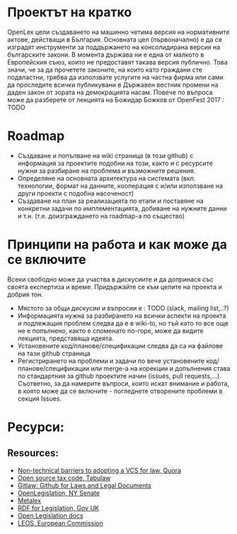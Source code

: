# Проектът на кратко
OpenLex цели създаването на машинно четима версия на нормативните актове, действащи в България. Основната цел (първоначално) е да се изградят инструменти за поддържането на консолидирана версия на българските закони. В момента държава ни е една от малкото в Европейския съюз, които не предоставят такава версия публично. Това значи, че за да прочетете законите, на които като граждани сте подвластни, трябва да използвате услугите на частна фирма или сами да проследите всички публикувани в Държавен вестник промени на даден закон от зората на демокрацията насам. Повече по въпроса може да разберете от лекцията на Божидар Божков от OpenFest 2017 : TODO

# Roadmap
* Създаване и попълване на wiki страница (в този github) с информация за проектите подобни на този, както и с ресурсите нужни за разбиране на проблема и възможните решения.
* Определяне на основната архитектура на системата (вкл. технологии, формат на данните, кооперация с и/или използване на други проекти с подобна насоченост)
* Създаване на план за реализацията по етапи и поставяне на конкретни задачи по имплементацията, добиване на нужните данни и т.н. (т.е. доизграждането на roadmap-a по същество)

# Принципи на работа и как може да се включите
Всеки свободно може да участва в дискусиите и да допринася със своята експертиза и време. Придържайте се към целите на проекта и добрия тон.
* Мястото за общи дискусии и въпросии е : ТОDO (slack, mailing list,..?)
* Информацията нужна за разбирането на всички аспекти на проекта и подлежащия проблем следва да е в wiki-to, но тъй като то все още не е попълнено, както е споменато по-горе, може да видите лекцията, представяща идеята.
* Установените код/планове/спецификации следва да са на файлове на тази github страница
* Регистрирането на проблеми и задачи по вече установените код/планове/спецификации или merge-a на корекции и допълнения става по стандартния за github проектите начин (issues, pull requests,...). Съответно, за да намерите въпроси, които искат внимание и работа, в която може да се включите - погледнете отворените проблеми в секция Issues. 

# Ресурси:  
## Resources:  
 - [Non-technical barriers to adopting a VCS for law, Quora](https://www.quora.com/Public-Policy-What-are-the-nontechnical-barriers-to-adopting-a-version-control-system-for-use-in-writing-bills-and-new-laws)
 - [Open source tax code, Tabulaw](http://blog.tabulaw.com/2011/06/open-source-tax-code.html)
 - [Gitlaw: Github for Laws and Legal Documents](https://blog.abevoelker.com/gitlaw-github-for-laws-and-legal-documents-a-tourniquet-for-american-liberty/)
 - [OpenLegislation, NY Senate](https://github.com/nysenate/OpenLegislation) 
 - [Metalex](http://www.metalex.eu/)
 - [RDF for Legislation, Gov UK](https://www.legislation.gov.uk/developer/formats/rdf)
 - [Open Legislation docs](http://openlegislation.readthedocs.io/en/latest/)
 - [LEOS, European Commission](https://ec.europa.eu/isa2/solutions/leos_en)
 